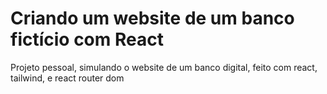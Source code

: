 # Criando um website de um banco fictício com React

Projeto pessoal, simulando o website de um banco digital, feito com react, tailwind, e react router dom
